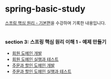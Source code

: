 # spring-basic-study
[스프링 핵심 원리 - 기본편](https://www.inflearn.com/course/%EC%8A%A4%ED%94%84%EB%A7%81-%ED%95%B5%EC%8B%AC-%EC%9B%90%EB%A6%AC-%EA%B8%B0%EB%B3%B8%ED%8E%B8?srsltid=AfmBOoqFTqsMQ7OTY2fcb85NL-SyiuXkzz8Sv1McAKYEi2ibE6arMthZ)을 수강하며 기록한 내용입니다.
<br>
<br>
### section 3: 스프링 핵심 원리 이해 1 - 예제 만들기
- [회원 도메인 개발](https://github.com/j1suk1m/spring-basic-study/commit/7f0a8074222a3ac27a45905ce7e4fe75962c46cd)
- [회원 도메인 실행과 테스트](https://github.com/j1suk1m/spring-basic-study/commit/426541b05a7601637b5d670c8817f920ac3ae410)
- [주문과 할인 도메인 개발](https://github.com/j1suk1m/spring-basic-study/commit/93346fca96fc9c2f3bb16351c3fd0639602809a1)
- [주문과 할인 도메인 실행과 테스트](https://github.com/j1suk1m/spring-basic-study/commit/9c5683f4267d5f64ba8f088bace0676559708255)

